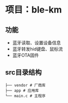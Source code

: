 # 项目：ble-km

## 功能
* 蓝牙读取、设置设备信息
* 蓝牙转发hid键盘、鼠标流
* 蓝牙OTA固件

## src目录结构
```
├── vendor # 厂商库
├── app # 应用库
└── main.c # 主程序
```
